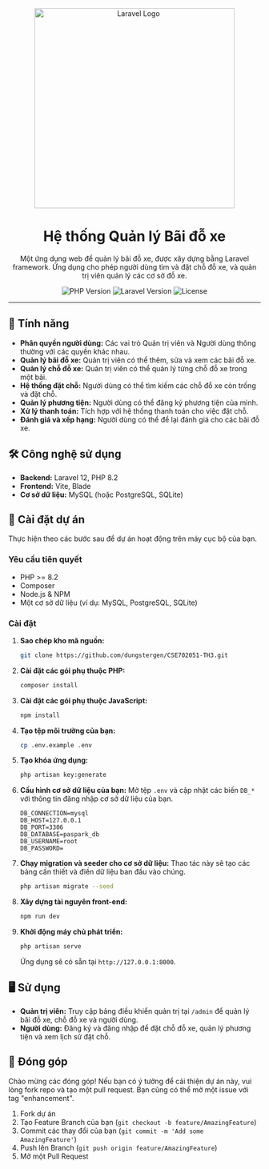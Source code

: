<div align="center">
  <!-- Bạn có thể thay thế bằng logo của riêng bạn -->
  <img src="https://raw.githubusercontent.com/laravel/art/master/logo-lockup/5%20SVG/2%20CMYK/1%20Full%20Color/laravel-logolockup-cmyk-red.svg" width="400" alt="Laravel Logo">

  <h1>Hệ thống Quản lý Bãi đỗ xe</h1>
  <p>
    Một ứng dụng web để quản lý bãi đỗ xe, được xây dựng bằng Laravel framework. Ứng dụng cho phép người dùng tìm và đặt chỗ đỗ xe, và quản trị viên quản lý các cơ sở đỗ xe.
  </p>

  <!-- Badges -->
  <p>
    <img src="https://img.shields.io/badge/php-%3E%3D8.2-blue.svg" alt="PHP Version">
    <img src="https://img.shields.io/badge/laravel-^12.0-orange.svg" alt="Laravel Version">
    <img src="https://img.shields.io/badge/license-MIT-green.svg" alt="License">
  </p>
</div>

---

## 🌟 Tính năng

- **Phân quyền người dùng:** Các vai trò Quản trị viên và Người dùng thông thường với các quyền khác nhau.
- **Quản lý bãi đỗ xe:** Quản trị viên có thể thêm, sửa và xem các bãi đỗ xe.
- **Quản lý chỗ đỗ xe:** Quản trị viên có thể quản lý từng chỗ đỗ xe trong một bãi.
- **Hệ thống đặt chỗ:** Người dùng có thể tìm kiếm các chỗ đỗ xe còn trống và đặt chỗ.
- **Quản lý phương tiện:** Người dùng có thể đăng ký phương tiện của mình.
- **Xử lý thanh toán:** Tích hợp với hệ thống thanh toán cho việc đặt chỗ.
- **Đánh giá và xếp hạng:** Người dùng có thể để lại đánh giá cho các bãi đỗ xe.

## 🛠️ Công nghệ sử dụng

- **Backend:** Laravel 12, PHP 8.2
- **Frontend:** Vite, Blade
- **Cơ sở dữ liệu:** MySQL (hoặc PostgreSQL, SQLite)

## 🚀 Cài đặt dự án

Thực hiện theo các bước sau để dự án hoạt động trên máy cục bộ của bạn.

### Yêu cầu tiên quyết

- PHP >= 8.2
- Composer
- Node.js & NPM
- Một cơ sở dữ liệu (ví dụ: MySQL, PostgreSQL, SQLite)

### Cài đặt

1.  **Sao chép kho mã nguồn:**
    ```bash
    git clone https://github.com/dungstergen/CSE702051-TH3.git
    ```

2.  **Cài đặt các gói phụ thuộc PHP:**
    ```bash
    composer install
    ```

3.  **Cài đặt các gói phụ thuộc JavaScript:**
    ```bash
    npm install
    ```

4.  **Tạo tệp môi trường của bạn:**
    ```bash
    cp .env.example .env
    ```

5.  **Tạo khóa ứng dụng:**
    ```bash
    php artisan key:generate
    ```

6.  **Cấu hình cơ sở dữ liệu của bạn:**
    Mở tệp `.env` và cập nhật các biến `DB_*` với thông tin đăng nhập cơ sở dữ liệu của bạn.
    ```
    DB_CONNECTION=mysql
    DB_HOST=127.0.0.1
    DB_PORT=3306
    DB_DATABASE=paspark_db
    DB_USERNAME=root
    DB_PASSWORD=
    ```

7.  **Chạy migration và seeder cho cơ sở dữ liệu:**
    Thao tác này sẽ tạo các bảng cần thiết và điền dữ liệu ban đầu vào chúng.
    ```bash
    php artisan migrate --seed
    ```

8.  **Xây dựng tài nguyên front-end:**
    ```bash
    npm run dev
    ```

9.  **Khởi động máy chủ phát triển:**
    ```bash
    php artisan serve
    ```
    Ứng dụng sẽ có sẵn tại `http://127.0.0.1:8000`.

## 🖥️ Sử dụng

- **Quản trị viên:** Truy cập bảng điều khiển quản trị tại `/admin` để quản lý bãi đỗ xe, chỗ đỗ xe và người dùng.
- **Người dùng:** Đăng ký và đăng nhập để đặt chỗ đỗ xe, quản lý phương tiện và xem lịch sử đặt chỗ.

## 🤝 Đóng góp

Chào mừng các đóng góp! Nếu bạn có ý tưởng để cải thiện dự án này, vui lòng fork repo và tạo một pull request. Bạn cũng có thể mở một issue với tag "enhancement".

1.  Fork dự án
2.  Tạo Feature Branch của bạn (`git checkout -b feature/AmazingFeature`)
3.  Commit các thay đổi của bạn (`git commit -m 'Add some AmazingFeature'`)
4.  Push lên Branch (`git push origin feature/AmazingFeature`)
5.  Mở một Pull Request

